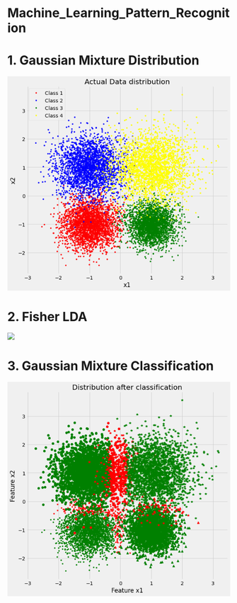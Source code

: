 # Machine_Learning_Pattern_Recognition

# 1. Gaussian Mixture Distribution 
![](Images/GMM_4_Class_Distribution.png)

# 2. Fisher LDA 
![](Fisher_LDA.png)

# 3. Gaussian Mixture Classification
![](Images/GMM_Dist.png)
